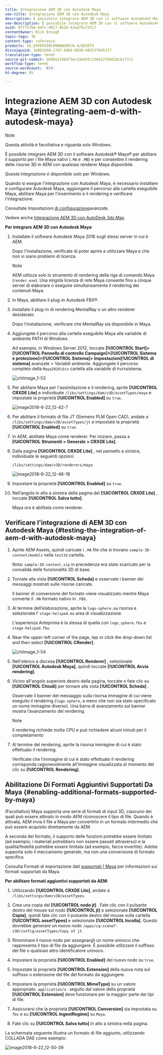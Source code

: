 ```yaml
---
title: Integrazione AEM 3D con Autodesk Maya
seo-title: Integrazione AEM 3D con Autodesk Maya
description: È possibile integrare AEM 3D con il software Autodesk® Maya® per abilitare il supporto per i file Maya nativi (.MA e .MB) e per consentire il rendering delle risorse 3D in AEM con qualsiasi renderer Maya disponibile.
seo-description: È possibile integrare AEM 3D con il software Autodesk® Maya® per abilitare il supporto per i file Maya nativi (.MA e .MB) e per consentire il rendering delle risorse 3D in AEM con qualsiasi renderer Maya disponibile.
uuid: 07ff17b6-bdfc-4617-8b16-42aaf5c73fc7
contentOwner: Rick Brough
topic-tags: 3D
content-type: reference
products: SG_EXPERIENCEMANAGER/6.4/ASSETS
discoiquuid: 3d063268-17d7-4db6-8028-682537645377
translation-type: tm+mt
source-git-commit: b698a1348df3ec2ab455c236422784d10cbcf7c2
workflow-type: tm+mt
source-wordcount: '874'
ht-degree: 0%

---
```



# Integrazione AEM 3D con Autodesk Maya {#integrating-aem-d-with-autodesk-maya}

>[!NOTE]
>
>Questa attività è facoltativa e riguarda solo Windows.

È possibile integrare AEM 3D con il software Autodesk® Maya® per abilitare il supporto per i file Maya nativi (`.MA` e `.MB`) e per consentire il rendering delle risorse 3D in AEM con qualsiasi renderer Maya disponibile.

*Questa integrazione è disponibile solo* per Windows.

Quando si esegue l&#39;integrazione con Autodesk Maya, è necessario installare e configurare Autodesk Maya, aggiungere il percorso alla cartella eseguibile Maya, abilitare Maya per l&#39;inserimento e il rendering e verificare l&#39;integrazione.

Consultate Impostazioni [di configurazione](advanced-config-3d.md)avanzate.

Vedere anche [Integrazione AEM 3D con AutoDesk 3ds Max](integrating-aem-3d-with-autodesk-3ds-max.md).

**Per integrare AEM 3D con Autodesk Maya**:

1. Installate il software Autodesk Maya 2016 sugli stessi server in cui è AEM.

   Dopo l&#39;installazione, verificate di poter aprire e utilizzare Maya e che non vi siano problemi di licenza.

   >[!NOTE]
   >
   >AEM utilizza solo lo strumento di rendering della riga di comando Maya (`render.exe`). Una singola licenza di rete Maya consente fino a cinque server di elaborare o eseguire simultaneamente il rendering dei contenuti Maya.

1. In Maya, abilitare il plug-in Autodesk FBX®.
1. Installate il plug-in di rendering MentalRay o un altro renderer desiderato.

   Dopo l&#39;installazione, verificare che MentalRay sia disponibile in Maya.

1. Aggiungete il percorso alla cartella eseguibile Maya alla variabile di ambiente PATH di Windows.

   Ad esempio, in Windows Server 2012, toccate **[!UICONTROL Start]>[!UICONTROL Pannello di controllo Campaign]>[!UICONTROL Sistema e protezione]>[!UICONTROL Sistema]> Impostazioni[!UICONTROL di sistema]** avanzate > Variabili ambiente. Aggiungete il percorso completo della `Maya2016\bin` cartella alla variabile di `Path`sistema.

   ![chlimage_1-53](assets/chlimage_1-53.png)

1. Per abilitare Maya per l&#39;assimilazione e il rendering, aprite **[!UICONTROL CRXDE Lite]** e individuate `/libs/settings/dam/v3D/assetTypes/maya` e impostate la proprietà **[!UICONTROL Enabled]** su `true`.

   ![image2018-6-22_12-42-7](assets/image2018-6-22_12-42-7.png)

1. Per abilitare il formato di file JT (Siemens PLM Open CAD), andate a `/libs/settings/dam/v3D/assetTypes/jt` e impostate la proprietà **[!UICONTROL Enabled]** su `true`.
1. In AEM, abilitate Maya come renderer. Per iniziare, passa a **[!UICONTROL Strumenti > Generale > CRXDE Lite]**.
1. Dalla pagina **[!UICONTROL CRXDE Lite]** , nel pannello a sinistra, individuate le seguenti opzioni:

   `/libs/settings/dam/v3D/renderers/maya`

   ![image2018-6-22_12-46-18](assets/image2018-6-22_12-46-18.png)

1. Impostare la proprietà **[!UICONTROL Enabled]** su `true`.

1. Nell’angolo in alto a sinistra della pagina del **[!UICONTROL CRXDE Lite]** , toccate **[!UICONTROL Salva tutto]**.

   Maya ora è abilitata come renderer.

## Verificare l&#39;integrazione di AEM 3D con Autodesk Maya {#testing-the-integration-of-aem-d-with-autodesk-maya}

1. Aprite  AEM Assets, quindi caricate i `.MA` file che si trovano `sample-3D-content/models` nella `test3d` cartella.

   Nota: `sample-3D-content.zip` in precedenza era stato scaricato per la convalida delle funzionalità 3D di base.

1. Tornate alla vista **[!UICONTROL Scheda]** e osservate i banner dei messaggi mostrati sulle risorse caricate.

   Il banner di conversione del formato viene visualizzato mentre Maya converte il `.MA` formato nativo in `.FBX`.

1. Al termine dell’elaborazione, aprite la `logo-sphere.ma` risorsa e selezionate l’ `stage-helipad.ma` area di visualizzazione.

   L&#39;esperienza Anteprima è la stessa di quella con `logo_sphere.fbx` e `stage-helipad.fbx`.

1. Near the upper-left corner of the page, tap or click the drop-down list and then select **[!UICONTROL CRender]**.

   ![chlimage_1-54](assets/chlimage_1-54.png)

1. Nell&#39;elenco a discesa **[!UICONTROL Renderer]** , selezionate **[!UICONTROL Autodesk Maya]**, quindi toccate **[!UICONTROL Avvia rendering]**.
1. Vicino all&#39;angolo superiore destro della pagina, toccate o fate clic su **[!UICONTROL Chiudi]** per tornare alla vista **[!UICONTROL Scheda]** .

   Osservate il banner del messaggio sulla risorsa immagine di cui viene eseguito il rendering (`logo-sphere`, a meno che non sia stato specificato un nome immagine diverso). Una barra di avanzamento sul banner mostra l’avanzamento del rendering.

   >[!NOTE]
   >
   >Il rendering richiede molta CPU e può richiedere alcuni minuti per il completamento

1. Al termine del rendering, aprite la risorsa immagine di cui è stato effettuato il rendering.

   Verificate che l’immagine di cui è stato effettuato il rendering corrisponda ragionevolmente all’immagine visualizzata al momento del clic su **[!UICONTROL Rendering]**.

## Abilitazione Di Formati Aggiuntivi Supportati Da Maya {#enabling-additional-formats-supported-by-maya}

(Facoltativo) Maya supporta una serie di formati di input 3D, ciascuno dei quali può essere attivato in modo AEM riconoscere il tipo di file. Quando è attivata, AEM invia il file a Maya per convertirlo in un formato intermedio che può essere acquisito direttamente da AEM.

A seconda del formato, il supporto delle funzioni potrebbe essere limitato (ad esempio, i materiali potrebbero non essere passati attraverso) e la qualità/fedeltà potrebbe essere limitata (ad esempio, facce invertite).  Adobe supporta solo il meccanismo generale, ma non una conversione di formato specifica.

Consulta Formati di importazione dati [supportati | Maya](https://knowledge.autodesk.com/support/maya/learn-explore/caas/CloudHelp/cloudhelp/2016/ENU/Maya/files/GUID-69BC066D-D4D8-4B12-900C-CF42E798A5D6-htm.html) per informazioni sui formati supportati da Maya.

**Per abilitare formati aggiuntivi supportati da AEM**:

1. Utilizzando **[!UICONTROL CRXDE Lite]**, andate a `/libs/settings/dam/v3D/assetTypes`.
1. Crea una copia del **[!UICONTROL nodo jt]** . Fate clic con il pulsante destro del mouse sul nodo **[!UICONTROL jt]** e selezionate **[!UICONTROL Copia]**, quindi fate clic con il pulsante destro del mouse sulla cartella **[!UICONTROL assetTypes]** e selezionate **[!UICONTROL Incolla]**. Questo dovrebbe generare un nuovo nodo `/apps/cq-scene7-v3D/config/assetTypes/Copy of jt`.
1. Rinominare il nuovo nodo per assegnargli un nome univoco che rappresenta il tipo di file da aggiungere. È possibile utilizzare il suffisso del file o qualsiasi altro identificatore univoco.

1. Impostare la proprietà **[!UICONTROL Enabled]** del nuovo nodo su `true`.

1. Impostate la proprietà **[!UICONTROL Extension]** della nuova nota sul suffisso o estensione del file del formato da aggiungere.
1. Impostare la proprietà **[!UICONTROL MimeType]** su un valore appropriato. `application/x-` seguito dal valore della proprietà **[!UICONTROL Extension]** deve funzionare per la maggior parte dei tipi di file.
1. Assicurarsi che la proprietà **[!UICONTROL Conversion]** sia impostata su `fbx` e su **[!UICONTROL IngestRegime]** su `Maya`.
1. Fate clic su **[!UICONTROL Salva tutto]** in alto a sinistra nella pagina.

La schermata seguente illustra un formato di file aggiunto, utilizzando COLLADA DAE come esempio:

![image2018-6-22_12-50-39](assets/image2018-6-22_12-50-39.png)

